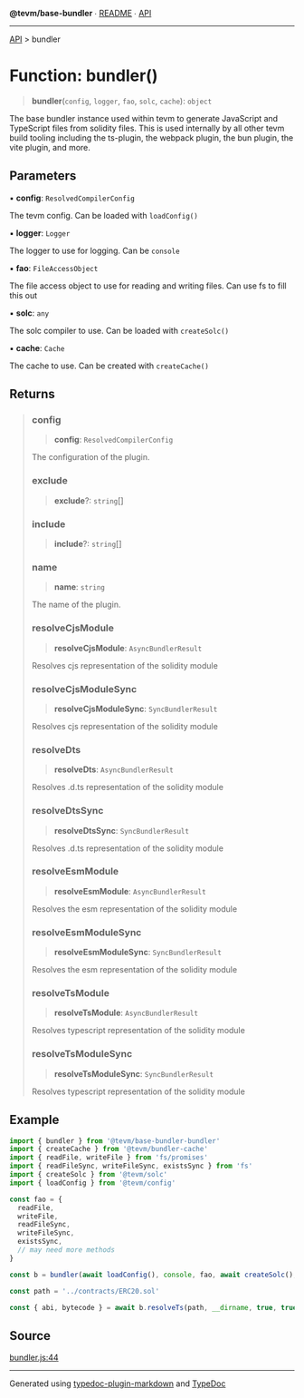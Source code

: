 **@tevm/base-bundler** ∙ [README](../README.md) ∙ [API](../API.md)

***

[API](../API.md) > bundler

# Function: bundler()

> **bundler**(`config`, `logger`, `fao`, `solc`, `cache`): `object`

The base bundler instance used within tevm to generate JavaScript and TypeScript files
from solidity files. This is used internally by all other tevm build tooling including
the ts-plugin, the webpack plugin, the bun plugin, the vite plugin, and more.

## Parameters

▪ **config**: `ResolvedCompilerConfig`

The tevm config. Can be loaded with `loadConfig()`

▪ **logger**: `Logger`

The logger to use for logging. Can be `console`

▪ **fao**: `FileAccessObject`

The file access object to use for reading and writing files. Can use fs to fill this out

▪ **solc**: `any`

The solc compiler to use. Can be loaded with `createSolc()`

▪ **cache**: `Cache`

The cache to use. Can be created with `createCache()`

## Returns

> ### config
>
> > **config**: `ResolvedCompilerConfig`
>
> The configuration of the plugin.
>
> ### exclude
>
> > **exclude**?: `string`[]
>
> ### include
>
> > **include**?: `string`[]
>
> ### name
>
> > **name**: `string`
>
> The name of the plugin.
>
> ### resolveCjsModule
>
> > **resolveCjsModule**: `AsyncBundlerResult`
>
> Resolves cjs representation of the solidity module
>
> ### resolveCjsModuleSync
>
> > **resolveCjsModuleSync**: `SyncBundlerResult`
>
> Resolves cjs representation of the solidity module
>
> ### resolveDts
>
> > **resolveDts**: `AsyncBundlerResult`
>
> Resolves .d.ts representation of the solidity module
>
> ### resolveDtsSync
>
> > **resolveDtsSync**: `SyncBundlerResult`
>
> Resolves .d.ts representation of the solidity module
>
> ### resolveEsmModule
>
> > **resolveEsmModule**: `AsyncBundlerResult`
>
> Resolves the esm representation of the solidity module
>
> ### resolveEsmModuleSync
>
> > **resolveEsmModuleSync**: `SyncBundlerResult`
>
> Resolves the esm representation of the solidity module
>
> ### resolveTsModule
>
> > **resolveTsModule**: `AsyncBundlerResult`
>
> Resolves typescript representation of the solidity module
>
> ### resolveTsModuleSync
>
> > **resolveTsModuleSync**: `SyncBundlerResult`
>
> Resolves typescript representation of the solidity module
>

## Example

```typescript
import { bundler } from '@tevm/base-bundler-bundler'
import { createCache } from '@tevm/bundler-cache'
import { readFile, writeFile } from 'fs/promises'
import { readFileSync, writeFileSync, existsSync } from 'fs'
import { createSolc } from '@tevm/solc'
import { loadConfig } from '@tevm/config'

const fao = {
  readFile,
  writeFile,
  readFileSync,
  writeFileSync,
  existsSync,
  // may need more methods
}

const b = bundler(await loadConfig(), console, fao, await createSolc(), createCache())

const path = '../contracts/ERC20.sol'

const { abi, bytecode } = await b.resolveTs(path, __dirname, true, true)
```

## Source

[bundler.js:44](https://github.com/evmts/tevm-monorepo/blob/main/bundler/base-bundler/src/bundler.js#L44)

***
Generated using [typedoc-plugin-markdown](https://www.npmjs.com/package/typedoc-plugin-markdown) and [TypeDoc](https://typedoc.org/)
